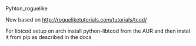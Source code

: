Pyhton_roguelike

Now based on http://rogueliketutorials.com/tutorials/tcod/

For libtcod setup on arch install python-libtcod from the AUR and then instal it from pip as described in the docs
